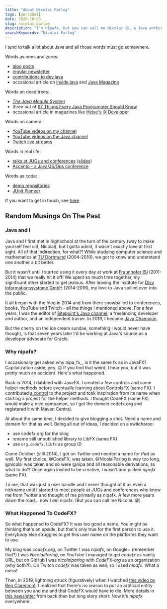 ```yaml
---
title: "About Nicolai Parlog"
tags: [personal]
date: 2020-10-03
slug: nicolai-parlog
description: "I'm nipafx, but you can call me Nicolai 😉, a Java enthusiast with a passion for learning and sharing. I'm a Java Developer Advocate at Oracle and organizer of Accento."
searchKeywords: "Nicolai Parlog"
---
```


I tend to talk a lot about Java and all those words must go somewhere.

<contentimage slug="nicolai" options="sidebar"></contentimage>

Words as ones and zeros:

* [blog posts](channel:articles)
* [regular newsletter](news)
* [contributions to dev.java](https://dev.java)
* occasional article on [inside.java](https://inside.java/u/NicolaiParlog/) and [Java Magazine](https://blogs.oracle.com/javamagazine/authors/Blog-Author/CORE52F2E4F4BF0C4B1CA1DFEB616AD77B6F/nicolai-parlog)
<!-- * occasional article on sites like [InfoQ](https://www.infoq.com/profile/Nicolai-Parlog/) and [SitePoint](https://www.sitepoint.com/author/nicolaip/) -->

Words on dead trees:

* [_The Java Module System_](https://www.manning.com/books/the-java-module-system?a_aid=nipa&a_bid=869915cb)
* three out of [97 Things Every Java Programmer Should Know](https://www.oreilly.com/library/view/97-things-every/9781491952689/)
* occasional article in magazines like [Heise's iX Developer](https://www.heise.de/ix/)

Words on camera:

* [YouTube videos on my channel](channel:videos)
* [YouTube videos on the Java channel](https://youtube.com/java)
* [Twitch live streams](live)

Words in real life:

* [talks at JUGs and conferences](talks) ([slides](https://slides.nipafx.dev/))
* [Accento - a Java/JS/Ops conference](https://accento.dev)

Words as code:

* [demo repositories](demos)
* [JUnit Pioneer](https://junit-pioneer.org)

If you want to get in touch, see [here](contact).

<!--
## English - short

Nicolai is a Java enthusiast with a passion for learning and sharing. He's a Java Developer Advocate at Oracle and organizer of [Accento]. For more, see [nipafx.dev].

[Accento]: https://accento.dev
[nipafx.dev]: https://nipafx.dev

## English - normal

Nicolai (aka nipafx) is a Java enthusiast focused on language features and core APIs with a passion for learning and sharing - in articles, newsletters, and books; in tweets, videos, and streams; in demo repos and at conferences - more on all of that on [nipafx.dev]. He's a Java Developer Advocate at Oracle and organizer of [Accento]. That aside, he's best known for his haircut.

[Accento]: https://accento.dev
[nipafx.dev]: https://nipafx.dev

## Deutsch - normal

Nicolai (aka nipafx) ist ein Java-Enthusiast mit Fokus auf Sprachfeatures und APIs, der leidenschaftlich gerne lernt und lehrt. Das macht er in Blog Posts, Newslettern und Büchern; in Tweets, Videos und Streams; in Demo Repositories und auf Konferenzen - mehr dazu auf [nipafx.dev]. Er ist Java Developer Advocate bei Oracle und Organisator von [Accento]. Davon abgesehen kennt man ihn für seine Frisur.

[Accento]: https://accento.dev
[nipafx.dev]: https://nipafx.dev


## All the things I did - until May 2022

Before Oracle
* Java Champion (since 2019)
* wrote "The Java Module System" (Manning; 2019)
* contributor to "97 Things Every Java Programmer Should Know" (2020)
* dozens of articles in various publications (e.g. Heise Developer; since 2016)
* gave 82 talks at local meetups, user groups, national and international conferences (since 2015)
* taught Java at companies like Bayer, 1und1, and Accenture (since 2017)

Started before, continued at Oracle
* published 147 blog posts with ~2M unique page views (since 2014)
* newsletter on Java with 1.1k subscribers (since 2017)
* organizer of a Java conference (Accento; since 2019)
* contributor, initiator, and maintainer of open source projects (mainly JUnit Pioneer since 2017)
* creator of several Java demo projects with >450 stars on GitHub (since 2014)
* YouTube channel on Java with 3.4k subscribers and 7.2k hours watched (since 2017)
* one of very few dedicated Java live streamers; 8.1k hours watched (since 2019)

At Oracle:
* gave 24 talks at local meetups, user groups, national and international conferences
* published 20 YouTube videos for @Java with >100k views
* published two articles in Java Magazine
* contributed to dev.java

-->

## Random Musings On The Past

### Java and I

Java and I first met in highschool at the turn of the century (way to make yourself feel old, Nicolai), but I gotta admit, it wasn't exactly love at first sight.
All of that indirection, for what?!
While studying computer science and mathematics at [TU Dortmund](https://www.tu-dortmund.de/en/) (2004-2010), we got to know and understand one another a bit better.

But it wasn't until I started using it every day at work at [Fraunhofer ISI](https://www.isi.fraunhofer.de/en.html) (2011-2014) that we really hit it off!
We spent so much time together, my significant other started to get jealous.
After leaving the institute for [Disy Informationssysteme GmbH](https://www.disy.net/en/) (2014-2016), my love to Java spilled over into the public.

It all began with the blog in 2014 and from there snowballed to conferences, books, YouTube and Twitch - all the things I mentioned above.
For a few years, I was the editor of [Sitepoint's Java channel](https://www.sitepoint.com/java/), a freelancing developer and author, and an independent trainer.
In 2019, I became [Java Champion](https://apexapps.oracle.com/pls/apex/f?p=119297:3::::::).

But the cherry on the ice cream sundae, something I would never have thought, is that seven years later I'd be working at Java's source as a developer advocate for Oracle.

### Why nipafx?

I occasionally get asked why nipa_fx_, is it the same fx as in JavaFX?
Capitalization aside, yes. 😊
If you find that weird, I hear you, but it was pretty much an accident.
Here's what happened.

Back in 2014, I dabbled with JavaFX.
I created a few controls and some helper methods before eventually learning about [ControlsFX](https://github.com/controlsfx/controlsfx) (same FX).
I contributed [a control](https://github.com/controlsfx/controlsfx/wiki/ControlsFX-Features#snapshotview) to the project and took inspiration from its name when starting a project for the helper methods.
I thought CodeFX (same FX) would make a nice companion, so I got the domain codefx.org and registered it with Maven Central.

At about the same time, I decided to give blogging a shot.
Need a name and domain for that as well.
Being all out of ideas, I decided on a switcharoo:

* use codefx.org for the blog
* rename still unpublished library to LibFX (same FX)
* use `org.codefx.libfx` as group ID

Come October (still 2014), I got on Twitter and needed a name for _that_ as well.
My first choice, @CodeFX, was taken.
@NicolaiParlog is way too long, @nicolai was taken and so were @nipa and all reasonable derivations, so what to do?!
Once again invited to be creative, I wasn't and picked _nipafx_ (same FX).

<contentimage slug="creativity-not-today" options="sidebar"></contentimage>

To me, that was just a user handle and I never thought of it as even a nickname until I started to meet people at JUGs and conferences who knew me from Twitter and thought of me primarily as nipafx.
A few more years down the road... now I _am_ nipafx.
(But you can call me Nicolai. 😁)

### What Happened To CodeFX?

So what happened to CodeFX?
It was too good a name.
You might be thinking that's an upside, but that's only true for the first person to use it.
Everybody else struggles to get this user name on the platforms they want to use.

My blog was _codefx.org_, on Twitter I was _nipafx_, on Google+ (remember that?) I was _NicolaiParlog_, on YouTube I managed to get _codefx_ as vanity URL, but on GitHub I was _nicolaiparlog_ with _CodeFX-org_ as an organization (why both?!).
On Twitch _codefx_ was taken as well, so I used _nipafx_.
What a mess!

Then, in 2019, lightning struck (figuratively) when I watched [this video by Ben Claremont](https://www.youtube.com/watch?v=YVeKtq6QJKk).
I realized that there's no reason to put an artificial entity between you and me and that CodeFX would have to die.
More details in [this newsletter](https://medium.com/nipafx-news/late-hello-to-2019-3de73659b061#cb9d) from back then but long story short:
Now it's _nipafx_ everywhere.

<!--
## Bio

I was born in Dortmund, Germany, where I studied mathematics and computer science. In November 2010 I finished the latter with a focus on theoretical aspects; my thesis was called Linear Temporal Logics Over Data Strings (and I assume I am one of three people who actually read it).

When that was over, I needed some time off…

### Fraunhofer ISI

After some soul searching months I started working as a software developer for the Fraunhofer Institute for Systems and Innovation Research ISI, where I was developing energy market simulations in Java and VB.NET.

It was here that I discovered my passion for software development. Having access to all the great and free online sources about software development in general and Java in particular helped me learn a lot. In 2014 I decided to return the favor and started this blog as well as contributing to open source projects.

In late summer of 2014 I left the institute and looked for a new place to hone my skills…

### Disy

I found it at Disy Informationssysteme, the leading provider for spatial and environmental IT-solutions in Germany. Here I learned the challenges of maintaining and improving a large, old, and business-critical code base. A dedicated team with a couple of brilliant people in there made this an experience I don’t want to miss.

On the non-coding side I continued my quest to annoy people with my suggestions and ideas. Some experiments failed but others stuck: I introduced code reviews and designed our review workflow, helped people become productive with Java 8, and was a general pain when it came to clean coding practices. I also started regular meetings, where we had beer and talked about code, organized a JUG meeting and built Disy’s TechBlog. I’m sure there was more but I’m not one to boast (yeah, sure).

It was with a heavy heart that I left Disy in summer 2016…

### SitePoint et al

But I could just not say no to the opportunity SitePoint offered me: Becoming an editor and building a Java channel from the ground up. And that’s what I’ve been doing ever since.

Besides everything else of course. A book about Project Jigsaw, this blog, writing gigs, talking at conferences, trainings, consulting – I guess I’ll be busy. Ah yeah, and I guess I should be coding somewhere in between.
Free and Open Source Software
Nicolai is a gold member of the Electronic Frontier Foundation
Nicolai is a fellow of the Free Software Foundation Europe
Nicolai donates to the Mozilla Foundation

I’m a big proponent of digital rights and particularly Free and Open Source Software. I am a member of the Electronic Frontier Foundation, Free Software Foundation Europe, and financially support selected projects.

In 2014 I finally started contributing code and even though it has just been on a small scale, working on free software became very important for me. I describe myself as a long tail contributor because so far there has been no single project that I became part of – it’s just small improvements here and there. I used to list them here but when they become more frequent that stopped making sense. If you are curious, check out my GitHub profile.

I have my own open source library LibFX, in which I collect all kinds of reusable functionality. The initial ideas and implementations usually emerge in some other project. After generalizing, polishing and thorough testing, I include the code in LibFX.

Then there is JDeps Mvn, a Maven plugin running JDeps on the compiled classes and failing the build for dependencies on JDK-internal APIs. It’s specialty is the ability to easily define exceptions from build-breaking for known dependencies that could not yet be removed.

Last but not least, I’m a founding member of Do-FOSS, an initiative which advances the use of Free and Open Source Software in the city of Dortmund.

### Blogging

Initially, I considered this whole blogging thing a hobby, aimed at improving my knowledge and giving back to the great community which enabled me to even call myself a developer (as opposed to just some guy hacking away at his keyboard). But after about a year and a half it turned into much more. Researching topics that really interested me, I inadvertently acquired knowledge that others seek.

<contentimage slug="nicolai-parlog" options="sidebar"></contentimage>

This enabled me to speak at conferences and writing became a (semi-)professional activity. It also gave me the chance to diversify my work life! If you need someone to write, speak, teach, or consult about bleeding edge topics like Project Jigsaw, Java 9, JUnit 5, Clean Comments, or Java in general, you should ping me – I am for hire.
-->
